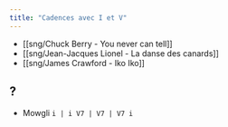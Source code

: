 ```yaml
---
title: "Cadences avec I et V"
---
```


- [[sng/Chuck Berry - You never can tell]]
- [[sng/Jean-Jacques Lionel - La danse des canards]]
- [[sng/James Crawford - Iko Iko]]

## ?

- Mowgli `i | i V7 | V7 | V7 i`


